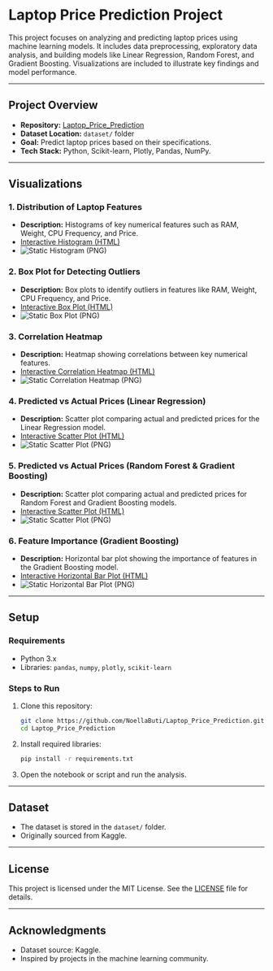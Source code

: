 # Laptop Price Prediction Project

This project focuses on analyzing and predicting laptop prices using machine learning models. It includes data preprocessing, exploratory data analysis, and building models like Linear Regression, Random Forest, and Gradient Boosting. Visualizations are included to illustrate key findings and model performance.

---

## **Project Overview**
- **Repository:** [Laptop_Price_Prediction](https://github.com/NoellaButi/Laptop_Price_Prediction)
- **Dataset Location:** `dataset/` folder
- **Goal:** Predict laptop prices based on their specifications.
- **Tech Stack:** Python, Scikit-learn, Plotly, Pandas, NumPy.

---

## **Visualizations**
### **1. Distribution of Laptop Features**
- **Description:** Histograms of key numerical features such as RAM, Weight, CPU Frequency, and Price.
- [Interactive Histogram (HTML)](visualizations/histogram_features.html)
- ![Static Histogram (PNG)](visualizations/histogram_features.png)

### **2. Box Plot for Detecting Outliers**
- **Description:** Box plots to identify outliers in features like RAM, Weight, CPU Frequency, and Price.
- [Interactive Box Plot (HTML)](visualizations/box_plot_outliers.html)
- ![Static Box Plot (PNG)](visualizations/box_plot_outliers.png)

### **3. Correlation Heatmap**
- **Description:** Heatmap showing correlations between key numerical features.
- [Interactive Correlation Heatmap (HTML)](visualizations/correlation_heatmap.html)
- ![Static Correlation Heatmap (PNG)](visualizations/correlation_heatmap.png)

### **4. Predicted vs Actual Prices (Linear Regression)**
- **Description:** Scatter plot comparing actual and predicted prices for the Linear Regression model.
- [Interactive Scatter Plot (HTML)](visualizations/predicted_vs_actual_lr.html)
- ![Static Scatter Plot (PNG)](visualizations/predicted_vs_actual_lr.png)

### **5. Predicted vs Actual Prices (Random Forest & Gradient Boosting)**
- **Description:** Scatter plot comparing actual and predicted prices for Random Forest and Gradient Boosting models.
- [Interactive Scatter Plot (HTML)](visualizations/predicted_vs_actual_rf_gb.html)
- ![Static Scatter Plot (PNG)](visualizations/predicted_vs_actual_rf_gb.png)

### **6. Feature Importance (Gradient Boosting)**
- **Description:** Horizontal bar plot showing the importance of features in the Gradient Boosting model.
- [Interactive Horizontal Bar Plot (HTML)](visualizations/feature_importance_gb.html)
- ![Static Horizontal Bar Plot (PNG)](visualizations/feature_importance_gb.png)

---

## **Setup**
### **Requirements**
- Python 3.x
- Libraries: `pandas`, `numpy`, `plotly`, `scikit-learn`

### **Steps to Run**
1. Clone this repository:
   ```bash
   git clone https://github.com/NoellaButi/Laptop_Price_Prediction.git
   cd Laptop_Price_Prediction
   ```
2. Install required libraries:
   ```bash
   pip install -r requirements.txt
   ```
3. Open the notebook or script and run the analysis.

---

## **Dataset**
- The dataset is stored in the `dataset/` folder.
- Originally sourced from Kaggle.

---

## **License**
This project is licensed under the MIT License. See the [LICENSE](LICENSE) file for details.

---

## **Acknowledgments**
- Dataset source: Kaggle.
- Inspired by projects in the machine learning community.
